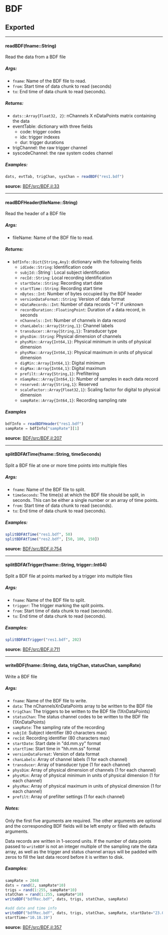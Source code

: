 # BDF

## Exported
---

#### readBDF(fname::String)
Read the data from a BDF file
   
##### Args:

* `fname`: Name of the BDF file to read.
* `from`: Start time of data chunk to read (seconds)
* `to`: End time of data chunk to read (seconds).

##### Returns:

* `dats::Array{Float32, 2}`: nChannels X nDataPoints matrix containing the data
* eventTable: dictionary with three fields
    * code: trigger codes
    * idx: trigger indexes
    * dur: trigger durations
* trigChannel: the raw trigger channel  
* syscodeChannel: the raw system codes channel     


##### Examples:

```julia
dats, evtTab, trigChan, sysChan = readBDF("res1.bdf")
```


**source:**
[BDF/src/BDF.jl:33](file:///home/sam/.julia/v0.3/BDF/src/BDF.jl)

---

#### readBDFHeader(fileName::String)
Read the header of a BDF file
   
##### Args:

* fileName: Name of the BDF file to read.

##### Returns:

* `bdfInfo::Dict{String,Any}`: dictionary with the following fields
    * `idCode::String`: Identification code
    * `subjId::`String`: Local subject identification
    * `recId::String`: Local recording identification
    * `startDate::String`: Recording start date
    * `startTime::String`: Recording start time
    * `nBytes::Int`: Number of bytes occupied by the BDF header
    * `versionDataFormat::String`: Version of data format
    * `nDataRecords::Int`: Number of data records "-1" if unknown
    * `recordDuration::FloatingPoint`: Duration of a data record, in seconds
    * `nChannels::Int`: Number of channels in data record
    * `chanLabels::Array{String,1}`: Channel labels
    * `transducer::Array{String,1}`: Transducer type
    * `physDim::String`: Physical dimension of channels
    * `physMin::Array{Int64,1}`: Physical minimum in units of physical dimension
    * `physMax::Array{Int64,1}`: Physical maximum in units of physical dimension
    * `digMin::Array{Int64,1}`: Digital minimum
    * `digMax::Array{Int64,1}`: Digital maximum
    * `prefilt::Array{String,1}`: Prefiltering
    * `nSampRec::Array{Int64,1}`: Number of samples in each data record
    * `reserved::Array{String,1}`: Reserved
    * `scaleFactor::Array{Float32,1}`: Scaling factor for digital to physical dimension
    * `sampRate::Array{Int64,1}`: Recording sampling rate

##### Examples

```julia
bdfInfo = readBDFHeader("res1.bdf")
sampRate = bdfInfo["sampRate"][1]
```


**source:**
[BDF/src/BDF.jl:207](file:///home/sam/.julia/v0.3/BDF/src/BDF.jl)

---

#### splitBDFAtTime(fname::String, timeSeconds)
Split a BDF file at one or more time points into multiple files
   
##### Args:

* `fname`: Name of the BDF file to split.
* `timeSeconds`: The time(s) at which the BDF file should be split, in seconds. 
  This can be either a single number or an array of time points.
* `from`: Start time of data chunk to read (seconds).
* `to`: End time of data chunk to read (seconds).

##### Examples:

```julia
splitBDFAtTime("res1.bdf", 50)
splitBDFAtTime("res2.bdf", [50, 100, 150])
```


**source:**
[BDF/src/BDF.jl:754](file:///home/sam/.julia/v0.3/BDF/src/BDF.jl)

---

#### splitBDFAtTrigger(fname::String, trigger::Int64)
Split a BDF file at points marked by a trigger into multiple files
   
##### Args:

* `fname`: Name of the BDF file to split.
* `trigger`: The trigger marking the split points.
* `from`: Start time of data chunk to read (seconds).
* `to`: End time of data chunk to read (seconds).

##### Examples:

```julia
splitBDFAtTrigger("res1.bdf", 202)
```


**source:**
[BDF/src/BDF.jl:711](file:///home/sam/.julia/v0.3/BDF/src/BDF.jl)

---

#### writeBDF(fname::String, data, trigChan, statusChan, sampRate)
Write a BDF file
   
##### Args:
* `fname`: Name of the BDF file to write.
* `data`: The nChannelsXnDataPoints array to be written to the BDF file
* `trigChan`: The triggers to be written to the BDF file (1XnDataPoints)
* `statusChan`: The status channel codes to be written to the BDF file (1XnDataPoints)
* `sampRate`: The sampling rate of the recording
* `subjId`: Subject identifier (80 characters max)
* `recId`: Recording identifier (80 characters max)
* `startDate`: Start date in "dd.mm.yy" format
* `startTime`: Start time in "hh.mm.ss" format
* `versionDataFormat`: Version of data format
* `chanLabels`: Array of channel labels (1 for each channel)
* `transducer`: Array of transducer type (1 for each channel)
* `physDim`: Array of physical dimension of channels (1 for each channel)
* `physMin`: Array of physical minimum in units of physical dimension (1 for each channel)
* `physMax`: Array of physical maximum in units of physical dimension (1 for each channel)
* `prefilt`: Array of prefilter settings (1 for each channel)

#####  Notes:

Only the first five arguments are required. The other arguments are optional and
the corresponding BDF fields will be left empty or filled with defaults arguments.
      
Data records are written in 1-second units. If the number of data points passed to 
`writeBDF` is not an integer multiple of the sampling rate the data array, as well 
as the trigger and status channel arrays will be padded with zeros to fill the last 
data record before it is written to disk.

##### Examples:

```julia
sampRate = 2048
dats = rand(2, sampRate*10)
trigs = rand(1:255, sampRate*10)
statChan = rand(1:255, sampRate*10)
writeBDF("bdfRec.bdf", dats, trigs, statChan, sampRate)

#add date and time info
writeBDF("bdfRec.bdf", dats, trigs, statChan, sampRate, startDate="23.06.14",
startTime="10.18.19")
```


**source:**
[BDF/src/BDF.jl:357](file:///home/sam/.julia/v0.3/BDF/src/BDF.jl)


